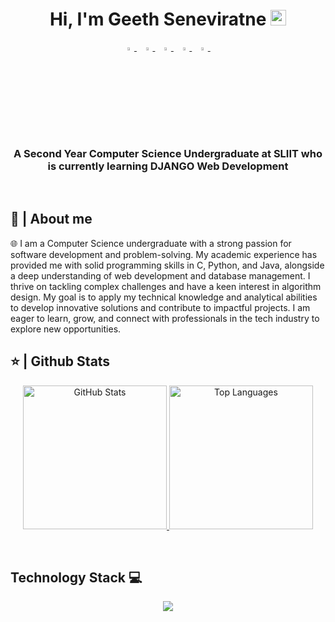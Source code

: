 <h1 align="center">Hi, I'm Geeth Seneviratne <img src="https://media.giphy.com/media/hvRJCLFzcasrR4ia7z/giphy.gif" width="25px"></h1>

<p align="center">
  <a href="https://www.linkedin.com/in/geethseneviratne/">
   <img src="https://img.icons8.com/color/48/000000/linkedin.png" width="3.5%"/>
    </a><span>&nbsp;</span>
  <a href="https://www.instagram.com/_g_e_e_t_h__/">
    <img src="https://img.icons8.com/fluent/48/000000/instagram-new.png" width="3.5%"/>
  </a><span>&nbsp;</span>
  <a href="geethsene2001@gmail.com">
    <img src="https://img.icons8.com/fluent/48/000000/gmail.png" width="3.5%"/>
  </a><span>&nbsp;</span>
  <a href="https://github.com/geethsenavirathne">
    <img src="https://img.icons8.com/fluent/48/000000/github.png" width="3.5%"/>
  </a><span>&nbsp;</span>
  <a href="https://www.facebook.com/share/1YfSjfV2Tu/">
    <img src="https://img.icons8.com/fluent/48/000000/facebook.png" width="3.5%"/>
  </a><span>&nbsp;</span>
</p>
<h3 align="center">A Second Year Computer Science Undergraduate at SLIIT who is currently learning DJANGO Web Development</h3>

<br>
<h2>📖 | About me</h2> 
🌐 I am a Computer Science undergraduate with a strong passion for software development and problem-solving. My academic experience has provided me with solid programming skills in C, Python, and Java, alongside a deep understanding of web development and database management. I thrive on tackling complex challenges and have a keen interest in algorithm design. My goal is to apply my technical knowledge and analytical abilities to develop innovative solutions and contribute to impactful projects. I am eager to learn, grow, and connect with professionals in the tech industry to explore new opportunities.


<br>

<h2>⭐ | Github Stats </h2>

<div align="center">
<p align="center">
  <a href="https://github.com/anuraghazra/github-readme-stats">
    <img alt="GitHub Stats" src="https://github-readme-stats.vercel.app/api?username=geethsenaviratne&show_icons=true&count_private=true&locale=en&theme=tokyonight&layout=compact" height="230px"/>
  </a>
  <img src="https://github-readme-stats.vercel.app/api/top-langs?username=geethsenaviratne&langs_count=10&show_icons=true&locale=en&theme=tokyonight" alt="Top Languages" height="230px"/>
</p>
</div>



  <br>

  ## Technology Stack 💻

<!--h1 without bottom border-->
<div id="user-content-toc">
  <ul align="center">
    
  </ul>
</div>
<!--tech stack icons-->
<p align="center">
  <a href="https://skillicons.dev">
    <img src="https://skillicons.dev/icons?i=git,aws,cpp,css,discord,docker,postgres,dynamodb,express,figma,firebase,github,html,java,js,linux,materialui,mongodb,mysql,nextjs,nodejs,postman,py,react,tailwind,ts,vscode,&perline=14" />
  </a>
</p>
<br>
